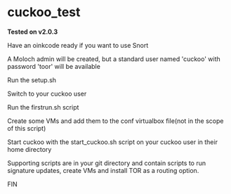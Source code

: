 # cuckoo_test

**Tested on v2.0.3**

Have an oinkcode ready if you want to use Snort

A Moloch admin will be created, but a standard user named 'cuckoo' with password 'toor' will be available

Run the setup.sh

Switch to your cuckoo user

Run the firstrun.sh script

Create some VMs and add them to the conf virtualbox file(not in the scope of this script)

Start cuckoo with the start_cuckoo.sh script on your cuckoo user in their home directory

Supporting scripts are in your git directory and contain scripts to run
signature updates, create VMs and install TOR as a routing option.

FIN

